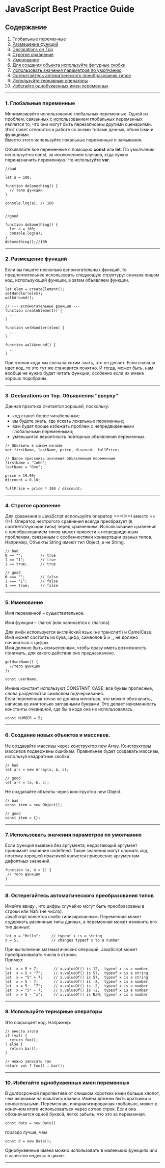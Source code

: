 # JavaScript Best Practice Guide
## Содержание ##
1. [Глобальные переменные](#глобальные_переменные)
2. [Размещение функций](#размещение_функций)
3. [Declarations on Top](#declarations)
4. [Строгое сравнение](#строгое_сравнение)
5. [Именование](#именование)
6. [Для создания объекта используйте фигурные скобки.](#фигурные_скобки)
7. [Использовать значения параметров по умолчанию](#параметры_по_умолчанию)
8. [Остерегайтесь автоматического преобразования типов](#автоматическое_преобразование_типов)
9. [Используйте тернарные операторы](#тернарные_операторы)
10. [ Избегайте однобуквенных имен переменных](#однобуквенность)
***

### <a name="глобальные_переменные">1. Глобальные переменные</a> ###
Минимизируйте использование глобальных переменных. Одной из проблем, связанных с использованием глобальных переменных является то, что они могут быть перезаписаны другими сценариями.  
Этот совет относится к работе со всеми типами данных, объектами и функциями.  
Вместо этого используйте локальные переменные и замыкания.  

Объявляйте все переменные с помощью **const** или **let**. По умолчанию используется const, за исключением случаев, кгда нужно переназначить переменную. Не используйте **var**.
```
//bad

let a = 100;   
  
function doSomething() {
  // тело функции
}
  
console.log(a); // 100 


//good
   
function doSomething() {
  let a = 100;
  console.log(a);
}
doSomething();//100
```
***

### <a name="размещение_функций">2. Размещение функций </a> ###
Если вы пишете несколько вспомогательных функций, то предпочтительнее использовать следующую структуру:
сначала пишем код, использующий функции, а затем объявляем функции.
```
let elem = createElement();
setHandler(elem);
walkAround();

// --- вспомогательные функции ---
function createElement() {
  ...
}

function setHandler(elem) {
  ...
}

function walkAround() {
  ...
}
```
При чтении кода мы сначала хотим знать, что он делает. Если сначала идёт код, то это тут же становится понятно. И тогда, может быть, нам вообще не нужно будет читать функции, особенно если их имена хорошо подобраны.
***
### <a name="declarations"> 3. Declarations on Top. Объявления "вверху" </a> ###
Данная практика считается хорошей, поскольку:
+ код станет более читабельным;
+ вы будете знать, где искать локальные переменные;
+ вам будет проще избежать проблем с непредвиденными глобальными переменными;
+ уменьшится вероятность повторных объявлений переменных.
```
// Объявить в самом начале
var firstName, lastName, price, discount, fullPrice;

// Далее присвоить значения объявленным переменным
firstName = "John";
lastName = "Doe";

price = 19.90;
discount = 0.10;

fullPrice = price * 100 / discount;
```
***
###  <a name="строгое_сравнение"> 4. Строгое сравнение</a> ###
Для сравнения в JavaScript используйте оператор ===(!==) вместо ==(!=). Оператор нестрогого сравнения всегда преобразует (в соответствующие типы) перед сравнением. Использование сравнения с преобразованием типов может привести к непредвиденным проблемам, связанным с особенностями конвертации разных типов. Например, Объекты String имеют тип Object, а не String.
```
// bad
0 == "";        // true
1 == "1";       // true
1 == true;      // true

// good
0 === "";       // false
1 === "1";      // false
1 === true;     // false
```
***
### <a name="именование"> 5. Именование </a> ###
Имя переменной – существительное.  

Имя функции – глагол (или начинается с глагола).  

Для имён используется английский язык (не транслит!) и CamelCase.   Имя может состоять из букв, цифр, символов $ и _, не должно начинаться с цифры.  
Имя должно быть осмысленным, чтобы сразу иметь возможность понимать, для какого действия оно предназначено.
```
getUserName() {
  //тело функции
};

const userName;
```
Имена констант используют CONSTANT_CASE: все буквы прописные, слова разделяются символом подчеркивания.  
Если переменная точно не должна меняться, это можно обозначить, написав ее имя только заглавными буквами. Это делает неизменность константы очевидной, где бы в коде она не использовалась.
```
const NUMBER = 5;
```
***
### <a name="фигурные_скобки"> 6. Создание новых объектов и массивов.</a> ###
Не создавайте массивы через конструктор new Array. Конструкторы массивов подвержены ошибкам. Правильнее будет создавать массивы, используя квадратные скобки:
```
// bad
let arr = new Array(a, b, c);

// good
let arr = [a, b, c];
```
Не создавайте объекты через конструктор new Object.
```
// bad
const item = new Object();

// good
const item = {};
```
***
### <a name="параметры_по_умолчанию"> 7. Использовать значения параметров по умолчанию </a> ###
Если функция вызвана без аргумента, недостающий аргумент принимает значение undefined. Такие значения могут сломать код, поэтому хорошей практикой является присвоение аргументам дефолтных значений.
```
function (а, b = 1) {
 // тело функции
}
```
***
### <a name="автоматическое_преобразование_типов"> 8. Остерегайтесь автоматического преобразования типов </a> ###
Имейте ввиду , что цифры случайно могут быть преобразованы в строки или NaN (не число).  
JavaScript является слабо типизированным. Переменная может содержать различные типы данных, а переменная может изменить его тип данных:
```
let x = "Hello";     // typeof x is a string
x = 5;               // changes typeof x to a number
```
При выполнении математических операций, JavaScript может преобразовывать числа в строки.  
Пример:
```
let  x = 5 + 7;       // x.valueOf() is 12,  typeof x is a number
let  x = 5 + "7";     // x.valueOf() is 57,  typeof x is a string
let  x = "5" + 7;     // x.valueOf() is 57,  typeof x is a string
let  x = 5 - 7;       // x.valueOf() is -2,  typeof x is a number
let  x = 5 - "7";     // x.valueOf() is -2,  typeof x is a number
let  x = "5" - 7;     // x.valueOf() is -2,  typeof x is a number
let  x = 5 - "x";     // x.valueOf() is NaN, typeof x is a number
```
***
### <a name="тернарные_операторы"> 9. Используйте тернарные операторы </a> ###
Это сокращает код. Например:
```
// вместо этого
if (val) {
  return foo();
} else {
  return bar();
}

// можно записать так
return val ? foo() : bar();
```
***
### <a name="однобуквенность"> 10. Избегайте однобуквенных имен переменных </a> ###
В долгосрочной перспективе от слишком коротких имен больше хлопот, чем экономии на нажатиях клавиш.
Имена должны быть краткими и описательными. Переменная, инициализированная глобально, может в конечном итоге использоваться через сотню строк. Если она обозначается одной буквой, легко забыть, что это за переменная.
```
const date = new Date()
```
гораздо лучше, чем
```
const d = new Date();
```
Однобуквенные имена можно использовать в маленьких функциях или в качестве индекса в цикле.
***
